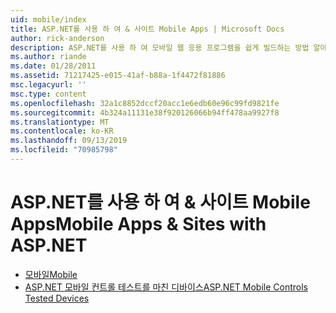 ```yaml
---
uid: mobile/index
title: ASP.NET를 사용 하 여 & 사이트 Mobile Apps | Microsoft Docs
author: rick-anderson
description: ASP.NET를 사용 하 여 모바일 웹 응용 프로그램을 쉽게 빌드하는 방법 알아보기
ms.author: riande
ms.date: 01/28/2011
ms.assetid: 71217425-e015-41af-b88a-1f4472f81886
msc.legacyurl: ''
msc.type: content
ms.openlocfilehash: 32a1c8852dccf20acc1e6edb60e96c99fd9821fe
ms.sourcegitcommit: 4b324a11131e38f920126066b94ff478aa9927f8
ms.translationtype: MT
ms.contentlocale: ko-KR
ms.lasthandoff: 09/13/2019
ms.locfileid: "70985798"
---
```

# <a name="mobile-apps--sites-with-aspnet"></a><span data-ttu-id="00796-103">ASP.NET를 사용 하 여 & 사이트 Mobile Apps</span><span class="sxs-lookup"><span data-stu-id="00796-103">Mobile Apps & Sites with ASP.NET</span></span>

- [<span data-ttu-id="00796-104">모바일</span><span class="sxs-lookup"><span data-stu-id="00796-104">Mobile</span></span>](overview.md)
- [<span data-ttu-id="00796-105">ASP.NET 모바일 컨트롤 테스트를 마친 디바이스</span><span class="sxs-lookup"><span data-stu-id="00796-105">ASP.NET Mobile Controls Tested Devices</span></span>](tested-devices.md)